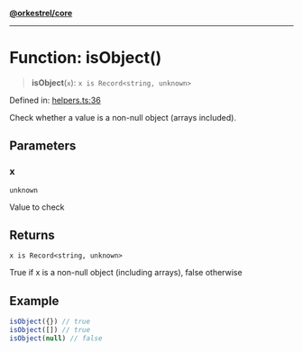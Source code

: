 [**@orkestrel/core**](../index.md)

***

# Function: isObject()

> **isObject**(`x`): `x is Record<string, unknown>`

Defined in: [helpers.ts:36](https://github.com/orkestrel/core/blob/7cc3e19bc4a1e6f96f153d7b931686981208a465/src/helpers.ts#L36)

Check whether a value is a non-null object (arrays included).

## Parameters

### x

`unknown`

Value to check

## Returns

`x is Record<string, unknown>`

True if x is a non-null object (including arrays), false otherwise

## Example

```ts
isObject({}) // true
isObject([]) // true
isObject(null) // false
```
